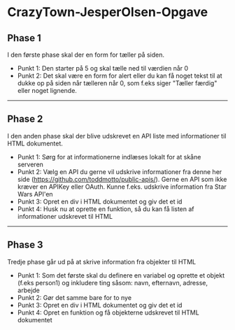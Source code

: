 # CrazyTown-JesperOlsen-Opgave

## **Phase 1**

I den første phase skal der en form for tæller på siden. 
- Punkt 1: Den starter på 5 og skal tælle ned til værdien når 0
- Punkt 2: Det skal være en form for alert eller du kan få noget tekst til at dukke op på siden når tælleren når 0, som f.eks siger "Tæller færdig" eller noget lignende.

___

## **Phase 2**
I den anden phase skal der blive udskrevet en API liste med informationer til HTML dokumentet. 
- Punkt 1: Sørg for at informationerne indlæses lokalt for at skåne serveren
- Punkt 2: Vælg en API du gerne vil udskrive informationer fra denne her side (https://github.com/toddmotto/public-apis/). Gerne en API som ikke kræver en APIKey eller OAuth. Kunne f.eks. udskrive information fra Star Wars API'en
- Punkt 3: Opret en div i HTML dokumentet og giv det et id
- Punkt 4: Husk nu at oprette en funktion, så du kan få listen af informationer udskrevet til HTML

___

## **Phase 3**

Tredje phase går ud på at skrive information fra objekter til HTML
- Punkt 1: Som det første skal du definere en variabel og oprette et objekt (f.eks person1) og inkludere ting såsom: navn, efternavn, adresse, arbejde
- Punkt 2: Gør det samme bare for to nye
- Punkt 3: Opret en div i HTML dokumentet og giv det et id
- Punkt 4: Opret en funktion og få objekterne udskrevet til HTML dokumentet 